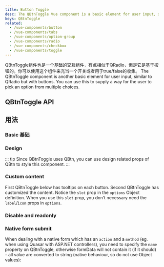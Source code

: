 ```yaml
---
title: Button Toggle
desc: The QBtnToggle Vue component is a basic element for user input, similar to QRadio but with buttons.
keys: QBtnToggle
related:
  - /vue-components/button
  - /vue-components/tabs
  - /vue-components/option-group
  - /vue-components/radio
  - /vue-components/checkbox
  - /vue-components/toggle
---
```


QBtnToggle组件也是一个基础的交互组件，有点相似于QRadio，但是它是基于按钮的。你可以使用这个组件来充当一个开关或者用于true/false的收集。
The QBtnToggle component is another basic element for user input, similar to QRadio but with buttons. You can use this to supply a way for the user to pick an option from multiple choices.

## QBtnToggle API

<doc-api file="QBtnToggle" />

## 用法

### Basic 基础

<doc-example title="Basic" file="QBtnToggle/Basic" />

### Design

::: tip
Since QBtnToggle uses QBtn, you can use design related props of QBtn to style this component.
:::

<doc-example title="Some design examples" file="QBtnToggle/Design" />

<doc-example title="Spread horizontally" file="QBtnToggle/Spread" />

<doc-example title="On a dark background" file="QBtnToggle/Dark" dark />

### Custom content

First QBtnToggle below has tooltips on each button. Second QBtnToggle has customized the content. Notice the `slot` prop in the `options` Object definition. When you use this `slot` prop, you don't necessary need the `label`/`icon` props in `options`.

<doc-example title="Custom buttons content" file="QBtnToggle/CustomContent" />

### Disable and readonly

<doc-example title="Disable and readonly" file="QBtnToggle/DisableReadonly" />

### Native form submit

When dealing with a native form which has an `action` and a `method` (eg. when using Quasar with ASP.NET controllers), you need to specify the `name` property on QBtnToggle, otherwise formData will not contain it (if it should) - all value are converted to string (native behaviour, so do not use Object values):

<doc-example title="Native form" file="QBtnToggle/NativeForm" />
